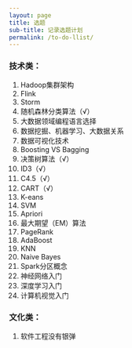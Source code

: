 ```yaml
---
layout: page
title: 选题
sub-title: 记录选题计划
permalink: /to-do-llist/
---
```


### 技术类：
1. Hadoop集群架构
2. Flink
3. Storm
4. 随机森林分类算法（√）
5. 大数据领域编程语言选择
6. 数据挖掘、机器学习、大数据关系
7. 数据可视化技术
8. Boosting VS Bagging
9. 决策树算法（√）
10. ID3（√）
11. C4.5（√）
12. CART（√）
13. K-eans
14. SVM
15. Apriori
16. 最大期望（EM）算法
17. PageRank
18. AdaBoost
19. KNN
20. Naive Bayes
21. Spark分区概念
22. 神经网络入门
23. 深度学习入门
24. 计算机视觉入门

### 文化类：
1. 软件工程没有银弹


